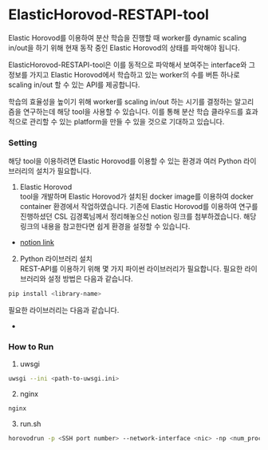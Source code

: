 # ElasticHorovod-RESTAPI-tool

Elastic Horovod를 이용하여 분산 학습을 진행할 때 worker를 dynamic scaling in/out을 하기 위해 현재 동작 중인 Elastic Horovod의 상태를 파악해야 됩니다.

ElasticHorovod-RESTAPI-tool은 이를 동적으로 파악해서 보여주는 interface와 그 정보를 가지고 Elastic Horovod에서 학습하고 있는 worker의 수를 버튼 하나로 scaling in/out 할 수 있는 API를 제공합니다.

학습의 효율성을 높이기 위해 worker를 scaling in/out 하는 시기를 결정하는 알고리즘을 연구하는데 해당 tool을 사용할 수 있습니다. 이를 통해 분산 학습 클라우드를 효과적으로 관리할 수 있는 platform을 만들 수 있을 것으로 기대하고 있습니다.

### Setting

해당 tool을 이용하려면 Elastic Horovod를 이용할 수 있는 환경과 여러 Python 라이브러리의 설치가 필요합니다.

1. Elastic Horovod  
tool을 개발하며 Elastic Horovod가 설치된 docker image를 이용하여 docker container 환경에서 작업하였습니다. 기존에 Elastic Horovod를 이용하여 연구를 진행하셨던 CSL 김경록님께서 정리해놓으신 notion 링크를 첨부하겠습니다. 해당 링크의 내용을 참고한다면 쉽게 환경을 설정할 수 있습니다.
+ [notion link](https://discreet-file-a73.notion.site/Elastic-Horovod-6ae5f2c3dac04b62b0f4605cf65b0d36)

2. Python 라이브러리 설치  
REST-API를 이용하기 위해 몇 가지 파이썬 라이브러리가 필요합니다. 필요한 라이브러리와 설정 방법은 다음과 같습니다.

```sh
pip install <library-name>
```

필요한 라이브러리는 다음과 같습니다.

+ 

### How to Run

1. uwsgi

```sh
uwsgi --ini <path-to-uwsgi.ini>
```

2. nginx

```sh
nginx
```

3. run.sh

```sh
horovodrun -p <SSH port number> --network-interface <nic> -np <num_proc> --min-np <min_num> --max-np <max_num> --host-discovery-script <path-to-script> python <path-to-run-script>
```
